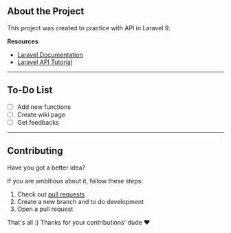 ## About the Project

This project was created to practice with API in Laravel 9.

**Resources**
- [Laravel Documentation](https://laravel.com/docs/)
- [Laravel API Tutorial](https://www.codewolfy.com/blog/laravel-simple-restful-api-tutorial)

---

## To-Do List

- [ ] Add new functions
- [ ] Create wiki page
- [ ] Get feedbacks

---

## Contributing

Have you got a better idea?

If you are ambitious about it, follow these steps:

1. Check out  [pull requests](https://github.com/kadirermantr/laravel-api/pulls)
2. Create a new branch and to do development
3. Open a pull request

That's all :) Thanks for your contributions' dude ❤️
